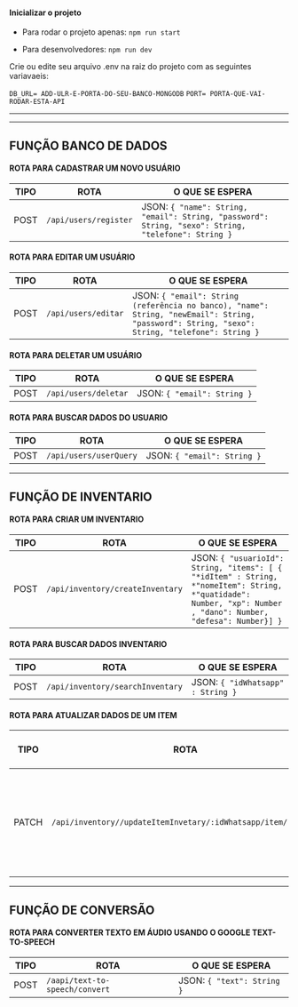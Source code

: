 


#### Inicializar o projeto

- Para rodar o projeto apenas:
`npm run start`

- Para desenvolvedores:
`npm run dev`


Crie ou edite seu arquivo .env na raiz do projeto com as seguintes variavaeis:


`DB_URL= ADD-ULR-E-PORTA-DO-SEU-BANCO-MONGODB`
`PORT= PORTA-QUE-VAI-RODAR-ESTA-API`

---


---


## FUNÇÃO BANCO DE DADOS

#### ROTA PARA CADASTRAR UM NOVO USUÁRIO

| TIPO  | ROTA                         | O QUE SE ESPERA                                            |
|-------|------------------------------|-----------------------------------------------------------|
| POST  | `/api/users/register`         | JSON: `{ "name": String, "email": String, "password": String, "sexo": String, "telefone": String }` |

#### ROTA PARA EDITAR UM USUÁRIO

| TIPO  | ROTA                         | O QUE SE ESPERA                                            |
|-------|------------------------------|-----------------------------------------------------------|
| POST  | `/api/users/editar`           | JSON: `{ "email": String (referência no banco), "name": String, "newEmail": String, "password": String, "sexo": String, "telefone": String }` |

#### ROTA PARA DELETAR UM USUÁRIO

| TIPO  | ROTA                         | O QUE SE ESPERA                                            |
|-------|------------------------------|-----------------------------------------------------------|
| POST  | `/api/users/deletar`          | JSON: `{ "email": String }`                               |

#### ROTA PARA BUSCAR DADOS DO USUARIO

| TIPO  | ROTA                         | O QUE SE ESPERA                                            |
|-------|------------------------------|-----------------------------------------------------------|
| POST  | `/api/users/userQuery`          | JSON: `{ "email": String }`                               |



---

## FUNÇÃO DE INVENTARIO

#### ROTA PARA CRIAR UM INVENTARIO

| TIPO  | ROTA                         | O QUE SE ESPERA                                            |
|-------|------------------------------|-----------------------------------------------------------|
| POST  | `/api/inventory/createInventary`| JSON: `{ "usuarioId": String, "items": [ { "*idItem" : String, *"nomeItem": String, *"quatidade": Number, "xp": Number , "dano": Number, "defesa": Number}] }`                                |

#### ROTA PARA BUSCAR DADOS INVENTARIO

| TIPO  | ROTA                         | O QUE SE ESPERA                                            |
|-------|------------------------------|-----------------------------------------------------------|
| POST  | `/api/inventory/searchInventary` | JSON: `{ "idWhatsapp" : String }`                                |


#### ROTA PARA ATUALIZAR DADOS DE UM ITEM

| TIPO  | ROTA                         | O QUE SE ESPERA                                            |
|-------|------------------------------|-----------------------------------------------------------|
| PATCH | `/api/inventory//updateItemInvetary/:idWhatsapp/item/:idItem` | Campo que deseja alterar no item EX: JSON: `{ "xp" : Number }`                                |



---

## FUNÇÃO DE CONVERSÃO

#### ROTA PARA CONVERTER TEXTO EM ÁUDIO USANDO O GOOGLE TEXT-TO-SPEECH

| TIPO  | ROTA                         | O QUE SE ESPERA                                            |
|-------|------------------------------|-----------------------------------------------------------|
| POST  | `/aapi/text-to-speech/convert`| JSON: `{ "text": String }`                                |
